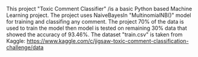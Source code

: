 This project "Toxic Comment Classifier" /is a basic Python based Machine Learning project.
The project uses NaiveBayesIn "MultinomialNB()" model for training and classifing any comment.
The project 70% of the data is used to train the model then model is tested on remaining 30% data that showed the accuracy of 93.46%.
The dataset "train.csv" is taken from Kaggle: https://www.kaggle.com/c/jigsaw-toxic-comment-classification-challenge/data
